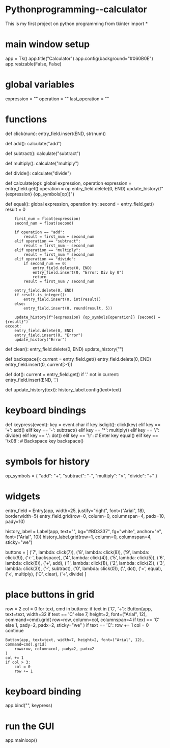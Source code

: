 # Pythonprogramming--calculator
This is my first project on python programming
from tkinter import *

# main window setup
app = Tk()
app.title("Calculator")
app.config(background="#060B0E")
app.resizable(False, False)

# global variables
expression = ""
operation = ""
last_operation = ""

# functions
def click(num):
    entry_field.insert(END, str(num))

def add():
    calculate("add")

def subtract():
    calculate("subtract")

def multiply():
    calculate("multiply")

def divide():
    calculate("divide")

def calculate(op):
    global expression, operation
    expression = entry_field.get()
    operation = op
    entry_field.delete(0, END)
    update_history(f"{expression} {op_symbols[op]}")

def equal():
    global expression, operation
    try:
        second = entry_field.get()
        result = 0

        first_num = float(expression)
        second_num = float(second)

        if operation == "add":
            result = first_num + second_num
        elif operation == "subtract":
            result = first_num - second_num
        elif operation == "multiply":
            result = first_num * second_num
        elif operation == "divide":
            if second_num == 0:
                entry_field.delete(0, END)
                entry_field.insert(0, "Error: Div by 0")
                return
            result = first_num / second_num

        entry_field.delete(0, END)
        if result.is_integer():
            entry_field.insert(0, int(result))
        else:
            entry_field.insert(0, round(result, 5))

        update_history(f"{expression} {op_symbols[operation]} {second} = {result}")
    except:
        entry_field.delete(0, END)
        entry_field.insert(0, "Error")
        update_history("Error")

def clear():
    entry_field.delete(0, END)
    update_history("")

def backspace():
    current = entry_field.get()
    entry_field.delete(0, END)
    entry_field.insert(0, current[:-1])

def dot():
    current = entry_field.get()
    if '.' not in current:
        entry_field.insert(END, '.')

def update_history(text):
    history_label.config(text=text)

# keyboard bindings
def keypress(event):
    key = event.char
    if key.isdigit():
        click(key)
    elif key == '+':
        add()
    elif key == '-':
        subtract()
    elif key == '*':
        multiply()
    elif key == '/':
        divide()
    elif key == '.':
        dot()
    elif key == '\r':  # Enter key
        equal()
    elif key == '\x08':  # Backspace key
        backspace()

# symbols for history
op_symbols = {
    "add": "+",
    "subtract": "-",
    "multiply": "×",
    "divide": "÷"
}

# widgets
entry_field = Entry(app, width=25, justify="right", font=("Arial", 18), borderwidth=5)
entry_field.grid(row=0, column=0, columnspan=4, padx=10, pady=10)

history_label = Label(app, text="", bg="#BD3337", fg="white", anchor="e", font=("Arial", 10))
history_label.grid(row=1, column=0, columnspan=4, sticky="we")

buttons = [
    ('7', lambda: click(7)), ('8', lambda: click(8)), ('9', lambda: click(9)), ('←', backspace),
    ('4', lambda: click(4)), ('5', lambda: click(5)), ('6', lambda: click(6)), ('+', add),
    ('1', lambda: click(1)), ('2', lambda: click(2)), ('3', lambda: click(3)), ('-', subtract),
    ('0', lambda: click(0)), ('.', dot), ('=', equal), ('×', multiply),
    ('C', clear), ('÷', divide)
]

# place buttons in grid
row = 2
col = 0
for text, cmd in buttons:
    if text in ('C', '÷'):
        Button(app, text=text, width=32 if text == 'C' else 7, height=2, font=("Arial", 12), command=cmd).grid(
            row=row, column=col, columnspan=4 if text == 'C' else 1, pady=2, padx=2, sticky="we"
        )
        if text == 'C':
            row += 1
            col = 0
        continue

    Button(app, text=text, width=7, height=2, font=("Arial", 12), command=cmd).grid(
        row=row, column=col, pady=2, padx=2
    )
    col += 1
    if col > 3:
        col = 0
        row += 1

# keyboard binding
app.bind("<Key>", keypress)

# run the GUI
app.mainloop()
